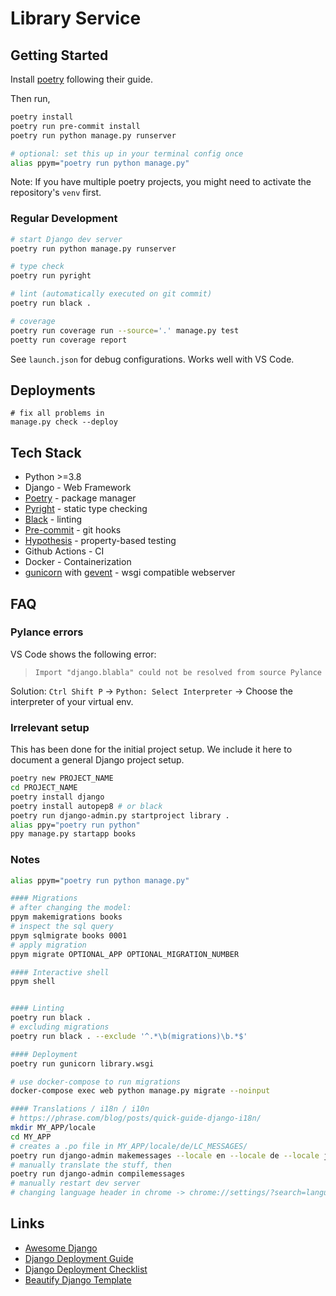 # Library Service

## Getting Started

Install [poetry](https://python-poetry.org/) following their guide.

Then run,

```sh
poetry install
poetry run pre-commit install
poetry run python manage.py runserver

# optional: set this up in your terminal config once
alias ppym="poetry run python manage.py"
```

Note: If you have multiple poetry projects, you might need to activate the repository's `venv` first.

### Regular Development

```sh
# start Django dev server
poetry run python manage.py runserver

# type check
poetry run pyright

# lint (automatically executed on git commit)
poetry run black .

# coverage
poetry run coverage run --source='.' manage.py test
poetty run coverage report
```

See `launch.json` for debug configurations. Works well with VS Code.

## Deployments

```shell
# fix all problems in
manage.py check --deploy

```

## Tech Stack

- Python >=3.8
- Django - Web Framework
- [Poetry](https://www.poetryfoundation.org/) - package manager
- [Pyright](https://github.com/microsoft/pyright) - static type checking
- [Black](https://black.readthedocs.io/en/stable/index.html) - linting
- [Pre-commit](https://pre-commit.com/) - git hooks
- [Hypothesis](https://hypothesis.readthedocs.io/en/latest/index.html) - property-based testing
- Github Actions - CI
- Docker - Containerization
- [gunicorn](https://gunicorn.org/) with [gevent](http://www.gevent.org/) - wsgi compatible webserver

## FAQ

### Pylance errors

VS Code shows the following error:

> `Import "django.blabla" could not be resolved from source Pylance`

Solution: `Ctrl Shift P` -> `Python: Select Interpreter` -> Choose the interpreter of your virtual env.

### Irrelevant setup

This has been done for the initial project setup. We include it here to document a general Django project setup.

```sh
poetry new PROJECT_NAME
cd PROJECT_NAME
poetry install django
poetry install autopep8 # or black
poetry run django-admin.py startproject library .
alias ppy="poetry run python"
ppy manage.py startapp books
```

### Notes

```sh
alias ppym="poetry run python manage.py"

#### Migrations
# after changing the model:
ppym makemigrations books
# inspect the sql query
ppym sqlmigrate books 0001
# apply migration
ppym migrate OPTIONAL_APP OPTIONAL_MIGRATION_NUMBER

#### Interactive shell
ppym shell


#### Linting
poetry run black .
# excluding migrations
poetry run black . --exclude '^.*\b(migrations)\b.*$'

#### Deployment
poetry run gunicorn library.wsgi

# use docker-compose to run migrations
docker-compose exec web python manage.py migrate --noinput

#### Translations / i18n / i10n
# https://phrase.com/blog/posts/quick-guide-django-i18n/
mkdir MY_APP/locale
cd MY_APP
# creates a .po file in MY_APP/locale/de/LC_MESSAGES/
poetry run django-admin makemessages --locale en --locale de --locale ja
# manually translate the stuff, then
poetry run django-admin compilemessages
# manually restart dev server
# changing language header in chrome -> chrome://settings/?search=language
```

## Links

- [Awesome Django](https://github.com/wsvincent/awesome-django)
- [Django Deployment Guide](https://docs.djangoproject.com/en/3.2/howto/deployment/)
- [Django Deployment Checklist](https://docs.djangoproject.com/en/3.2/howto/deployment/checklist/)
- [Beautify Django Template](https://prettydiff.com/?m=beautify)
